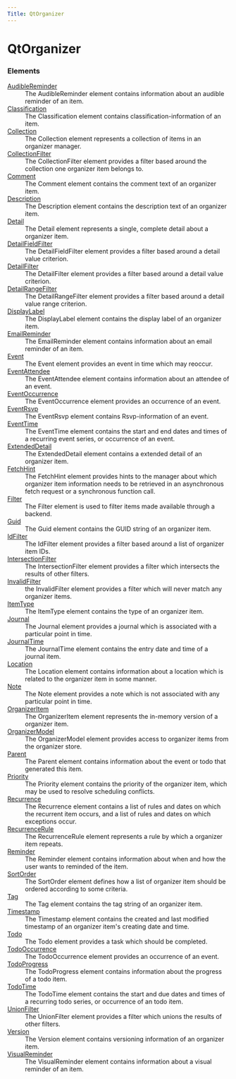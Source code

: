 ```yaml
---
Title: QtOrganizer
---
```


# QtOrganizer

<h3>Elements</h3>
 <dl>

 <dt><a href="QtOrganizer.AudibleReminder.md">AudibleReminder</a></dt><dd>The AudibleReminder element contains information about an audible reminder of an item. </dd>

 <dt><a href="QtOrganizer.Classification.md">Classification</a></dt><dd>The Classification element contains classification-information of an item. </dd>

 <dt><a href="QtOrganizer.Collection.md">Collection</a></dt><dd>The Collection element represents a collection of items in an organizer manager. </dd>

 <dt><a href="QtOrganizer.CollectionFilter.md">CollectionFilter</a></dt><dd>The CollectionFilter element provides a filter based around the collection one organizer item belongs to. </dd>

 <dt><a href="QtOrganizer.Comment.md">Comment</a></dt><dd>The Comment element contains the comment text of an organizer item. </dd>

 <dt><a href="QtOrganizer.Description.md">Description</a></dt><dd>The Description element contains the description text of an organizer item. </dd>

 <dt><a href="QtOrganizer.Detail.md">Detail</a></dt><dd>The Detail element represents a single, complete detail about a organizer item. </dd>

 <dt><a href="QtOrganizer.DetailFieldFilter.md">DetailFieldFilter</a></dt><dd>The DetailFieldFilter element provides a filter based around a detail value criterion. </dd>

 <dt><a href="QtOrganizer.DetailFilter.md">DetailFilter</a></dt><dd>The DetailFilter element provides a filter based around a detail value criterion. </dd>

 <dt><a href="QtOrganizer.DetailRangeFilter.md">DetailRangeFilter</a></dt><dd>The DetailRangeFilter element provides a filter based around a detail value range criterion. </dd>

 <dt><a href="QtOrganizer.DisplayLabel.md">DisplayLabel</a></dt><dd>The DisplayLabel element contains the display label of an organizer item. </dd>

 <dt><a href="QtOrganizer.EmailReminder.md">EmailReminder</a></dt><dd>The EmailReminder element contains information about an email reminder of an item. </dd>

 <dt><a href="QtOrganizer.Event.md">Event</a></dt><dd>The Event element provides an event in time which may reoccur. </dd>

 <dt><a href="QtOrganizer.EventAttendee.md">EventAttendee</a></dt><dd>The EventAttendee element contains information about an attendee of an event. </dd>

 <dt><a href="QtOrganizer.EventOccurrence.md">EventOccurrence</a></dt><dd>The EventOccurrence element provides an occurrence of an event. </dd>

 <dt><a href="QtOrganizer.EventRsvp.md">EventRsvp</a></dt><dd>The EventRsvp element contains Rsvp-information of an event. </dd>

 <dt><a href="QtOrganizer.EventTime.md">EventTime</a></dt><dd>The EventTime element contains the start and end dates and times of a recurring event series, or occurrence of an event. </dd>

 <dt><a href="QtOrganizer.ExtendedDetail.md">ExtendedDetail</a></dt><dd>The ExtendedDetail element contains a extended detail of an organizer item. </dd>

 <dt><a href="QtOrganizer.FetchHint.md">FetchHint</a></dt><dd>The FetchHint element provides hints to the manager about which organizer item information needs to be retrieved in an asynchronous fetch request or a synchronous function call. </dd>

 <dt><a href="QtOrganizer.Filter.md">Filter</a></dt><dd>The Filter element is used to filter items made available through a backend. </dd>

 <dt><a href="QtOrganizer.Guid.md">Guid</a></dt><dd>The Guid element contains the GUID string of an organizer item. </dd>

 <dt><a href="QtOrganizer.IdFilter.md">IdFilter</a></dt><dd>The IdFilter element provides a filter based around a list of organizer item IDs. </dd>

 <dt><a href="QtOrganizer.IntersectionFilter.md">IntersectionFilter</a></dt><dd>The IntersectionFilter element provides a filter which intersects the results of other filters. </dd>

 <dt><a href="QtOrganizer.InvalidFilter.md">InvalidFilter</a></dt><dd>the InvalidFilter element provides a filter which will never match any organizer items. </dd>

 <dt><a href="QtOrganizer.ItemType.md">ItemType</a></dt><dd>The ItemType element contains the type of an organizer item. </dd>

 <dt><a href="QtOrganizer.Journal.md">Journal</a></dt><dd>The Journal element provides a journal which is associated with a particular point in time. </dd>

 <dt><a href="QtOrganizer.JournalTime.md">JournalTime</a></dt><dd>The JournalTime element contains the entry date and time of a journal item. </dd>

 <dt><a href="QtOrganizer.Location.md">Location</a></dt><dd>The Location element contains information about a location which is related to the organizer item in some manner. </dd>

 <dt><a href="QtOrganizer.Note.md">Note</a></dt><dd>The Note element provides a note which is not associated with any particular point in time. </dd>

 <dt><a href="QtOrganizer.OrganizerItem.md">OrganizerItem</a></dt><dd>The OrganizerItem element represents the in-memory version of a organizer item. </dd>

 <dt><a href="QtOrganizer.OrganizerModel.md">OrganizerModel</a></dt><dd>The OrganizerModel element provides access to organizer items from the organizer store. </dd>

 <dt><a href="QtOrganizer.Parent.md">Parent</a></dt><dd>The Parent element contains information about the event or todo that generated this item. </dd>

 <dt><a href="QtOrganizer.Priority.md">Priority</a></dt><dd>The Priority element contains the priority of the organizer item, which may be used to resolve scheduling conflicts. </dd>

 <dt><a href="QtOrganizer.Recurrence.md">Recurrence</a></dt><dd>The Recurrence element contains a list of rules and dates on which the recurrent item occurs, and a list of rules and dates on which exceptions occur. </dd>

 <dt><a href="QtOrganizer.RecurrenceRule.md">RecurrenceRule</a></dt><dd>The RecurrenceRule element represents a rule by which a organizer item repeats. </dd>

 <dt><a href="QtOrganizer.Reminder.md">Reminder</a></dt><dd>The Reminder element contains information about when and how the user wants to reminded of the item. </dd>

 <dt><a href="QtOrganizer.SortOrder.md">SortOrder</a></dt><dd>The SortOrder element defines how a list of organizer item should be ordered according to some criteria. </dd>

 <dt><a href="QtOrganizer.Tag.md">Tag</a></dt><dd>The Tag element contains the tag string of an organizer item. </dd>

 <dt><a href="QtOrganizer.Timestamp.md">Timestamp</a></dt><dd>The Timestamp element contains the created and last modified timestamp of an organizer item's creating date and time. </dd>

 <dt><a href="QtOrganizer.Todo.md">Todo</a></dt><dd>The Todo element provides a task which should be completed. </dd>

 <dt><a href="QtOrganizer.TodoOccurrence.md">TodoOccurrence</a></dt><dd>The TodoOccurrence element provides an occurrence of an event. </dd>

 <dt><a href="QtOrganizer.TodoProgress.md">TodoProgress</a></dt><dd>The TodoProgress element contains information about the progress of a todo item. </dd>

 <dt><a href="QtOrganizer.TodoTime.md">TodoTime</a></dt><dd>The TodoTime element contains the start and due dates and times of a recurring todo series, or occurrence of an todo item. </dd>

 <dt><a href="QtOrganizer.UnionFilter.md">UnionFilter</a></dt><dd>The UnionFilter element provides a filter which unions the results of other filters. </dd>

 <dt><a href="QtOrganizer.Version.md">Version</a></dt><dd>The Version element contains versioning information of an organizer item. </dd>

 <dt><a href="QtOrganizer.VisualReminder.md">VisualReminder</a></dt><dd>The VisualReminder element contains information about a visual reminder of an item. </dd>

 </dl>
